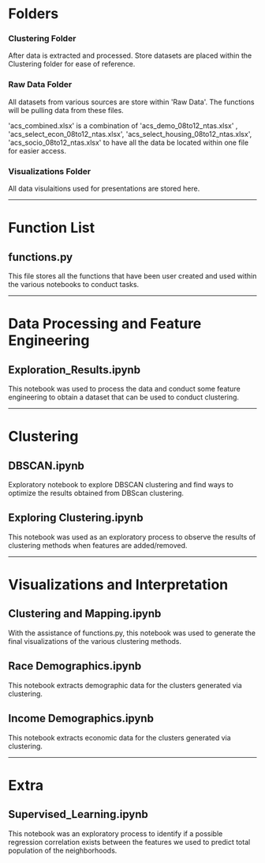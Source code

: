 # Folders
### Clustering Folder
After data is extracted and processed. Store datasets are placed within the Clustering folder for ease of reference.
### Raw Data Folder
All datasets from various sources are store within 'Raw Data'. The functions will be pulling data from these files. 

'acs_combined.xlsx' is a combination of 'acs_demo_08to12_ntas.xlsx' , 'acs_select_econ_08to12_ntas.xlsx', 'acs_select_housing_08to12_ntas.xlsx', 'acs_socio_08to12_ntas.xlsx' to have all the data be located within one file for easier access. 

### Visualizations Folder
All data visulaitions used for presentations are stored here.

---

# Function List
## functions.py
This file stores all the functions that have been user created and used within the various notebooks to conduct tasks. 

---

# Data Processing and Feature Engineering
## Exploration_Results.ipynb
This notebook was used to process the data and conduct some feature engineering to obtain a dataset that can be used to conduct clustering.

---

# Clustering
## DBSCAN.ipynb
Exploratory notebook to explore DBSCAN clustering and find ways to optimize the results obtained from DBScan clustering. 

## Exploring Clustering.ipynb 
This notebook was used as an exploratory process to observe the results of clustering methods when features are added/removed.

---

# Visualizations and Interpretation 
## Clustering and Mapping.ipynb 
With the assistance of functions.py, this notebook was used to generate the final visualizations of the various clustering methods. 

## Race Demographics.ipynb
This notebook extracts demographic data for the clusters generated via clustering.

## Income Demographics.ipynb
This notebook extracts economic data for the clusters generated via clustering.

---

# Extra 
## Supervised_Learning.ipynb
This notebook was an exploratory process to identify if a possible regression correlation exists between the features we used to predict total population of the neighborhoods. 




